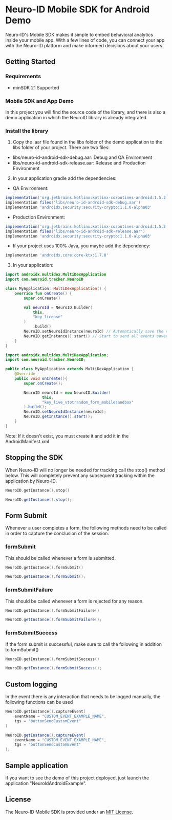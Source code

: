 # Neuro-ID Mobile SDK for Android Demo
Neuro-ID's Mobile SDK makes it simple to embed behavioral analytics inside your mobile app. With a few lines of code, you can connect your app with the Neuro-ID platform and make informed decisions about your users.

## Getting Started

### Requirements
* minSDK 21 Supported

### Mobile SDK and App Demo
In this project you will find the source code of the library, and there is also a demo application in which the NeuroID library is already integrated.

### Install the library
1. Copy the .aar file found in the libs folder of the demo application to the libs folder of your project. There are two files:
* libs/neuro-id-android-sdk-debug.aar: Debug and QA Environment
* libs/neuro-id-android-sdk-release.aar: Release and Production Environment

2. In your application gradle add the dependencies:
* QA Environment:
```gradle
implementation('org.jetbrains.kotlinx:kotlinx-coroutines-android:1.5.2')
implementation files('libs/neuro-id-android-sdk-debug.aar')
implementation 'androidx.security:security-crypto:1.1.0-alpha03'
```

* Production Environment:
```gradle
implementation('org.jetbrains.kotlinx:kotlinx-coroutines-android:1.5.2')
implementation files('libs/neuro-id-android-sdk-release.aar')
implementation 'androidx.security:security-crypto:1.1.0-alpha03'
```

* If your project uses 100% Java, you maybe add the dependency:
```gradle
implementation 'androidx.core:core-ktx:1.7.0'
```

3. In your application:
```kotlin
import androidx.multidex.MultiDexApplication
import com.neuroid.tracker.NeuroID

class MyApplication: MultiDexApplication() {
    override fun onCreate() {
        super.onCreate()

        val neuroId = NeuroID.Builder(
            this, 
            "key_license"
        )
            .build()
        NeuroID.setNeuroIdInstance(neuroId) // Automatically save the events
        NeuroID.getInstance().start() // Start to send all events saved to server
    }
}
```
```java
import androidx.multidex.MultiDexApplication;
import com.neuroid.tracker.NeuroID;

public class MyApplication extends MultiDexApplication {
    @Override
    public void onCreate(){
        super.onCreate();

        NeuroID neuroId = new NeuroID.Builder(
                this,
                "key_live_vtotrandom_form_mobilesandbox"
        ).build();
        NeuroID.setNeuroIdInstance(neuroId);
        NeuroID.getInstance().start();
    }
}
```
Note: If it doesn't exist, you must create it and add it in the AndroidManifest.xml

## Stopping the SDK
When Neuro-ID will no longer be needed for tracking call the stop() method below. This will completely prevent any subsequent tracking within the application by Neuro-ID.
```kotlin
NeuroID.getInstance().stop()
```
```java
NeuroID.getInstance().stop();
```

## Form Submit
Whenever a user completes a form, the following methods need to be called in order to capture the conclusion of the session.

### formSubmit
This should be called whenever a form is submitted.
```kotlin
NeuroID.getInstance().formSubmit()
```
```java
NeuroID.getInstance().formSubmit();
```

### formSubmitFailure
This should be called whenever a form is rejected for any reason.
```kotlin
NeuroID.getInstance().formSubmitFailure()
```
```java
NeuroID.getInstance().formSubmitFailure();
```

### formSubmitSuccess
If the form submit is successful, make sure to call the following in addition to formSubmit()
```kotlin
NeuroID.getInstance().formSubmitSuccess()
```
```java
NeuroID.getInstance().formSubmitSuccess();
```

## Custom logging
In the event there is any interaction that needs to be logged manually, the following functions can be used
```kotlin
NeuroID.getInstance().captureEvent(
    eventName = "CUSTOM_EVENT_EXAMPLE_NAME",
    tgs = "buttonSendCustomEvent"
)
```
```java
NeuroID.getInstance().captureEvent(
    eventName = "CUSTOM_EVENT_EXAMPLE_NAME",
    tgs = "buttonSendCustomEvent"
);
```

## Sample application
If you want to see the demo of this project deployed, just launch the application "NeuroIdAndroidExample".

## License
The Neuro-ID Mobile SDK is provided under an [MIT License](LICENSE).
